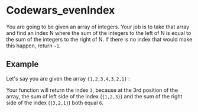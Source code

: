 # Codewars_evenIndex

You are going to be given an array of integers. Your job is to take that array and find an index N where the sum of the integers to the left of N is equal to the sum of the integers to the right of N. If there is no index that would make this happen, return ```-1```.

## Example

Let's say you are given the array ```{1,2,3,4,3,2,1}``` : 

Your function will return the index ```3```, because at the 3rd position of the array, the sum of left side of the index (```{1,2,3}```) and the sum of the right side of the index (```{3,2,1}```) both equal ```6```.
